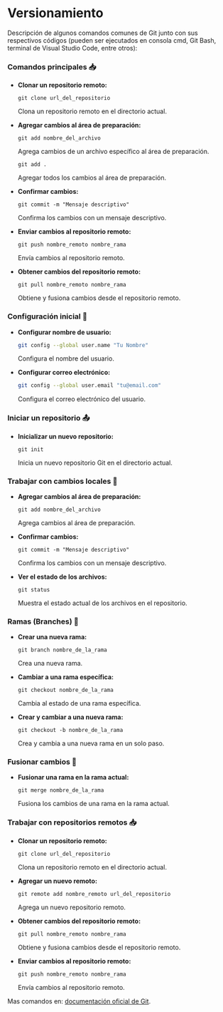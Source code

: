 # Versionamiento 

Descripción de algunos comandos comunes de Git junto con sus respectivos códigos (pueden ser ejecutados en consola cmd, Git Bash, terminal de Visual Studio Code, entre otros):

### Comandos principales 📥
- **Clonar un repositorio remoto:**
  ```
  git clone url_del_repositorio
  ```
   Clona un repositorio remoto en el directorio actual.

- **Agregar cambios al área de preparación:**
  ```
  git add nombre_del_archivo
  ```
  Agrega cambios de un archivo específico al área de preparación.
   ```
  git add .
  ```
  Agregar todos los cambios al área de preparación. 

- **Confirmar cambios:**
  ```
  git commit -m "Mensaje descriptivo"
  ```
  Confirma los cambios con un mensaje descriptivo.

- **Enviar cambios al repositorio remoto:**
  ```
  git push nombre_remoto nombre_rama
  ```
  Envía cambios al repositorio remoto.

- **Obtener cambios del repositorio remoto:** 
    ```
    git pull nombre_remoto nombre_rama
    ```
    Obtiene y fusiona cambios desde el repositorio remoto.

### Configuración inicial 🔄 
- **Configurar nombre de usuario:**
  ```bash
  git config --global user.name "Tu Nombre"
  ```
  Configura el nombre del usuario.

- **Configurar correo electrónico:**
  ```bash
  git config --global user.email "tu@email.com"
  ```
  Configura el correo electrónico del usuario.

### Iniciar un repositorio 📤 
- **Inicializar un nuevo repositorio:**
  ```
  git init
  ```
  Inicia un nuevo repositorio Git en el directorio actual.

### Trabajar con cambios locales 📝 
- **Agregar cambios al área de preparación:**
  ```
  git add nombre_del_archivo
  ```
  Agrega cambios al área de preparación.

- **Confirmar cambios:**
  ```
  git commit -m "Mensaje descriptivo"
  ```
  Confirma los cambios con un mensaje descriptivo.

- **Ver el estado de los archivos:**
  ```
  git status
  ```
  Muestra el estado actual de los archivos en el repositorio.

### Ramas (Branches) 🌿
- **Crear una nueva rama:**
  ```
  git branch nombre_de_la_rama
  ```
  Crea una nueva rama.

- **Cambiar a una rama específica:**
  ```
  git checkout nombre_de_la_rama
  ```
  Cambia al estado de una rama específica.

- **Crear y cambiar a una nueva rama:**
  ```
  git checkout -b nombre_de_la_rama
  ```
  Crea y cambia a una nueva rama en un solo paso.

### Fusionar cambios 🔀 
- **Fusionar una rama en la rama actual:**
  ```
  git merge nombre_de_la_rama
  ```
  Fusiona los cambios de una rama en la rama actual.

### Trabajar con repositorios remotos 📥
- **Clonar un repositorio remoto:**
  ```
  git clone url_del_repositorio
  ```
  Clona un repositorio remoto en el directorio actual.

- **Agregar un nuevo remoto:**
  ```
  git remote add nombre_remoto url_del_repositorio
  ```
  Agrega un nuevo repositorio remoto.

- **Obtener cambios del repositorio remoto:**
  ```
  git pull nombre_remoto nombre_rama
  ```
  Obtiene y fusiona cambios desde el repositorio remoto.

- **Enviar cambios al repositorio remoto:**
  ```
  git push nombre_remoto nombre_rama
  ```
  Envía cambios al repositorio remoto.

Mas comandos en: [documentación oficial de Git](https://git-scm.com/doc).
